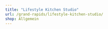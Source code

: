 ```yaml
---
title: "Lifestyle Kitchen Studio"
url: /grand-rapids/lifestyle-kitchen-studio/
shop: Allgemein
---
```

